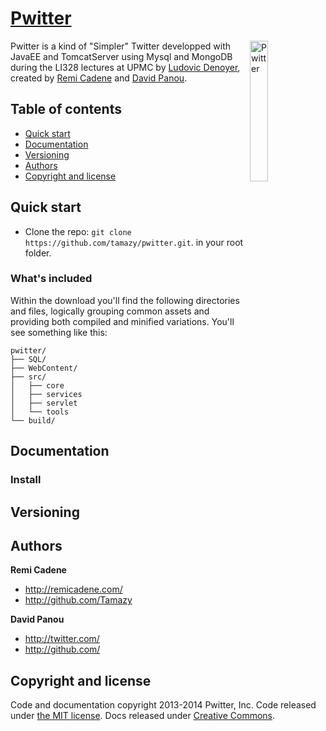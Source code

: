 # [Pwitter](http://getbootstrap.com)

<img src="http://actualite.portail.free.fr/high-tech/11-08-2013/apres-les-nouveaux-derapages-sur-twitter-et-facebook-l-ump-lance-un-appel-au-gouvernement/twitter-hacked.jpg"
 alt="Pwitter" title="Pwitter" align="right" width="24%"/>

Pwitter is a kind of "Simpler" Twitter developped with JavaEE and TomcatServer using Mysql and MongoDB during the LI328 lectures at UPMC by [Ludovic Denoyer](http://www-connex.lip6.fr/~denoyer/wikihomepage/pmwiki.php), created by [Remi Cadene](http://remicadene.com/) and [David Panou](http://twitter.com/).

## Table of contents

 - [Quick start](#quick-start)
 - [Documentation](#documentation)
 - [Versioning](#versioning)
 - [Authors](#authors)
 - [Copyright and license](#copyright-and-license)

## Quick start

- Clone the repo: `git clone https://github.com/tamazy/pwitter.git`. in your root folder.

### What's included

Within the download you'll find the following directories and files, logically grouping common assets and providing both compiled and minified variations. You'll see something like this:

```
pwitter/
├── SQL/
├── WebContent/
├── src/
│   ├── core
│   ├── services
│   ├── servlet
│   └── tools
└── build/
```



## Documentation


### Install


## Versioning


## Authors

**Remi Cadene**

- <http://remicadene.com/>
- <http://github.com/Tamazy>

**David Panou**

- <http://twitter.com/>
- <http://github.com/>



## Copyright and license

Code and documentation copyright 2013-2014 Pwitter, Inc. Code released under [the MIT license](LICENSE). Docs released under [Creative Commons](docs/LICENSE).
